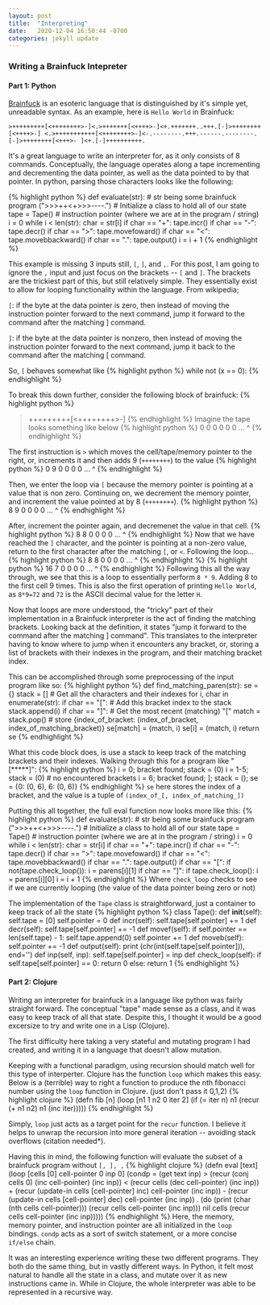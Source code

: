 ```yaml
---
layout: post
title:  "Interpreting"
date:   2020-12-04 16:50:44 -0700
categories: jekyll update
---
```

### Writing a Brainfuck Intepreter
#### Part 1: Python
[Brainfuck][brainfuck-wiki] is an esoteric language that is distinguished by it's simple yet, unreadable syntax. As an example, here is `Hello World` in Brainfuck: 

`>+++++++++[<++++++++>-]<.>+++++++[<++++>-]<+.+++++++..+++.[-]>++++++++[<++++>-] <.>+++++++++++[<++++++++>-]<-.--------.+++.------.--------.[-]>++++++++[<+++>- ]<+.[-]++++++++++.`

It's a great language to write an interpreter for, as it only consists of 8 commands. Conceptually, the language operates along a tape incrementing and decrementing the data pointer, as well as the data pointed to by that pointer. In python, parsing those characters looks like the following:

{% highlight python %}
def evaluate(str):
    # str being some brainfuck program (">>>++<+>>>----.")
    # Initialize a class to hold all of our state
    tape = Tape()
    # instruction pointer (where we are at in the program / string)
    i = 0
    while i < len(str):
        char = str[i]
        if char == "+": tape.incr()
        if char == "-": tape.decr()
        if char == ">": tape.movefoward()
        if char == "<": tape.movebbackward()
        if char == ".": tape.output()
        i = i + 1
{% endhighlight %}

This example is missing 3 inputs still, `[`, `]`, and `,`. For this post, I am going to ignore the `,` input and just focus on the brackets -- `[` and `]`.
The brackets are the trickiest part of this, but still relatively simple. They essentially exist to allow for looping functionality within the language. From wikipedia;

`[`: if the byte at the data pointer is zero, then instead of moving the instruction pointer forward to the next command, jump it forward to the command after the matching ] command. 

`]`: if the byte at the data pointer is nonzero, then instead of moving the instruction pointer forward to the next command, jump it back to the command after the matching [ command. 

So, `[` behaves somewhat like
{% highlight python %}
while not (x == 0):
{% endhighlight %}

To break this down further, consider the following block of brainfuck:
{% highlight python %}
>+++++++++[<++++++++>-]
{% endhighlight %}
Imagine the tape looks something like below
{% highlight python %}
0 0 0 0 0 0 ...
^
{% endhighlight %}

The first instruction is `>` which moves the cell/tape/memory pointer to the right, or, increments it and then adds 9 (`++++++++`) to the value
{% highlight python %}
0 9 0 0 0 0 ...
  ^
{% endhighlight %}

Then, we enter the loop via `[` because the memory pointer is pointing at a value that is non zero. Continuing on, we decrement the memory pointer, and increment the value pointed at by 8 (`++++++++`). 
{% highlight python %}
8 9 0 0 0 0 ...
^
{% endhighlight %}

After, increment the pointer again, and decremenet the value in that cell.
{% highlight python %}
8 8 0 0 0 0 ...
  ^
{% endhighlight %}
Now that we have reached the `]` character, and the pointer is pointing at a non-zero value, return to the first character after the matching `[`, or `<`. Following the loop...
{% highlight python %}
8 8 0 0 0 0 ...
^
{% endhighlight %}
{% highlight python %}
16 7 0 0 0 0 ...
^
{% endhighlight %}
Following this all the way through, we see that this is a loop to essentially perform `8 * 9`. Adding 8 to the first cell 9 times. This is also the first operation of printing `Hello World`, as `8*9=72` and `72` is the ASCII decimal value for the letter `H`. 


Now that loops are more understood, the "tricky" part of their implementation in a Brainfuck interpreter is the act of finding the matching brackets. Looking back at the definition, it states "jump it forward to the command after the matching ] command". This translates to the interpreter having to know where to jump when it encounters any bracket, or, storing a list of brackets with their indexes in the program, and their matching bracket index. 

This can be accomplished through some preprocessing of the input program like so:
{% highlight python %}
def find_matching_paren(str):
    se = {}
    stack = []
    # Get all the characters and their indexes
    for i, char in enumerate(str):
        if char == "[":
            # Add this bracket index to the stack
            stack.append(i)
        if char == "]":
            # Get the most recent (matching) "["
            match = stack.pop()
            # store {index_of_bracket: (index_of_bracket, index_of_matching_bracket)}
            se[match] = (match, i)
            se[i] = (match, i)
    return se
{% endhighlight %}

What this code block does, is use a stack to keep track of the matching brackets and their indexes. Walking through this for a program like "[*****]":
{% highlight python %}
i = 0; bracket found;  stack = (0)
i = 1-5; stack = (0) # no encountered brackets
i = 6; bracket found; ]; stack = (); se = {0: (0, 6), 6: (0, 6)}
{% endhighlight %}
`se` here stores the index of a bracket, and the value is a tuple of `(index_of_[, index_of_matching_])`

Putting this all together, the full eval function now looks more like this:
{% highlight python %}
def evaluate(str):
    # str being some brainfuck program (">>>++<+>>>----.")
    # Initialize a class to hold all of our state
    tape = Tape()
    # instruction pointer (where we are at in the program / string)
    i = 0
    while i < len(str):
        char = str[i]
        if char == "+": tape.incr()
        if char == "-": tape.decr()
        if char == ">": tape.movefoward()
        if char == "<": tape.movebbackward()
        if char == ".": tape.output()
        if char == "[":
            if not(tape.check_loop()):
                i = parens[i][1]
        if char == "]":
            if tape.check_loop():
                i = parens[i][0]
        i = i + 1
{% endhighlight %}
Where `check_loop` checks to see if we are currently looping (the value of the data pointer being zero or not)

The implementation of the `Tape` class is straightforward, just a container to keep track of all the state
{% highlight python %}
class Tape():
    def __init__(self):
        self.tape = [0]
        self.pointer = 0
    def incr(self):
        self.tape[self.pointer] += 1
    def decr(self):
        self.tape[self.pointer] += -1
    def movef(self):
        if self.pointer == len(self.tape) - 1: self.tape.append(0)
        self.pointer += 1
    def moveb(self):
        self.pointer += -1
    def output(self):
        print (chr(int(self.tape[self.pointer])), end='')
    def inp(self, inp):
        self.tape[self.pointer] = inp
    def check_loop(self):
        if self.tape[self.pointer] == 0:
            return 0
        else:
            return 1
{% endhighlight %}

#### Part 2: Clojure
Writing an interpreter for brainfuck in a language like python was fairly straight forward. The conceptual "tape" made sense as a class, and it was easy to keep track of all that state. Despite this, I thought it would be a good excersize to try and write one in a Lisp (Clojure). 

The first difficulty here taking a very stateful and mutating program I had created, and writing it in a language that doesn't allow mutation.

Keeping with a functional paradigm, using recursion should match well for this type of interperter. Clojure has the function `loop` which makes this easy. Below is a (terrible) way to right a function to produce the nth fibonacci number using the `loop` function in Clojure. (just don't pass it 0,1,2) 
{% highlight clojure %}
(defn fib [n]
  (loop [n1 1 n2 0 iter 2]
    (if (= iter n)
      n1
      (recur (+ n1 n2) n1 (inc iter)))))
{% endhighlight %}

Simply, `loop` just acts as a target point for the `recur` function. I believe it helps to unwrap the recursion into more general iteration -- avoiding stack overflows (citation needed*). 

Having this in mind, the following function will evaluate the subset of a brainfuck program without `[, ], ,`
{% highlight clojure %}
(defn eval [text]
  (loop [cells [0] cell-pointer 0 inp 0]
    (condp = (get text inp)
      \> (recur (conj cells 0) (inc cell-pointer) (inc inp))
      \< (recur cells (dec cell-pointer) (inc inp))
      \+ (recur (update-in cells [cell-pointer] inc) cell-pointer (inc inp))
      \- (recur (update-in cells [cell-pointer] dec) cell-pointer (inc inp))
      \. (do
           (print (char (nth cells cell-pointer)))
           (recur cells cell-pointer (inc inp)))
      nil cells
      (recur cells cell-pointer (inc inp)))))
{% endhighlight %}
Here, the memory, memory pointer, and instruction pointer are all initialized in the `loop` bindings. `condp` acts as a sort of switch statement, or a more concise `if/else` chain. 

It was an interesting experience writing these two different programs. They both do the same thing, but in vastly different ways. In Python, it felt most natural to handle all the state in a class, and mutate over it as new instructions came in. While in Clojure, the whole interpreter was able to be represented in a recursive way. 

[brainfuck-wiki]: https://en.wikipedia.org/wiki/Brainfuck

